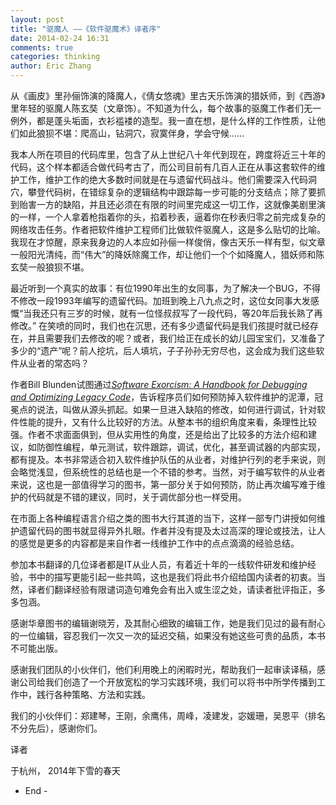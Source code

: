 ```yaml
---
layout: post
title: "驱魔人 ——《软件驱魔术》译者序"
date: 2014-02-24 16:31
comments: true
categories: thinking
author: Eric Zhang
---
```


从《画皮》里孙俪饰演的降魔人，《倩女悠魂》里古天乐饰演的猎妖师，到《西游》里年轻的驱魔人陈玄奘（文章饰）。不知道为什么，每个故事的驱魔工作者们无一例外，都是蓬头垢面，衣衫褴褛的造型。我一直在想，是什么样的工作性质，让他们如此狼狈不堪：爬高山，钻洞穴，寂寞伴身，学会守候......

我本人所在项目的代码库里，包含了从上世纪八十年代到现在，跨度将近三十年的代码，这个样本都适合做代码考古了，而公司目前有几百人正在从事这套软件的维护工作，维护工作的绝大多数时间就是在与遗留代码战斗。他们需要深入代码洞穴，攀登代码树，在错综复杂的逻辑结构中跟踪每一步可能的分支结点；除了要抓到贻害一方的缺陷，并且还必须在有限的时间里完成这一切工作，这就像美剧里演的一样，一个人拿着枪指着你的头，掐着秒表，逼着你在秒表归零之前完成复杂的网络攻击任务。作者把软件维护工程师们比做软件驱魔人，这是多么贴切的比喻。我现在才惊醒，原来我身边的人本应如孙俪一样俊俏，像古天乐一样有型，似文章一般阳光清纯，而“伟大”的降妖除魔工作，却让他们一个个如降魔人，猎妖师和陈玄奘一般狼狈不堪。

最近听到一个真实的故事：有位1990年出生的女同事，为了解决一个BUG，不得不修改一段1993年编写的遗留代码。加班到晚上八九点之时，这位女同事大发感慨“当我还只有三岁的时候，就有一位怪叔叔写了一段代码，等20年后我长熟了再修改。” 在笑喷的同时，我们也在沉思，还有多少遗留代码是我们孩提时就已经存在，并且需要我们去修改的呢？或者，我们给正在成长的幼儿园宝宝们，又准备了多少的“遗产”呢？前人挖坑，后人填坑，子子孙孙无穷尽也，这会成为我们这些软件从业者的常态吗？

作者Bill Blunden试图通过[*Software Exorcism: A Handbook for Debugging and Optimizing Legacy Code*](http://www.apress.com/9781590592342 "Software Exorcism")，告诉程序员们如何预防掉入软件维护的泥潭，冠冕点的说法，叫做从源头抓起。如果一旦进入缺陷的修改，如何进行调试，针对软件性能的提升，又有什么比较好的方法。从整本书的组织角度来看，条理性比较强。作者不求面面俱到，但从实用性的角度，还是给出了比较多的方法介绍和建议，如防御性编程，单元测试，软件跟踪，调试，优化，甚至调试器的内部实现，都有提及。本书非常适合初入软件维护队伍的从业者，对维护行列的老手来说，则会略觉浅显，但系统性的总结也是一个不错的参考。当然，对于编写软件的从业者来说，这也是一部值得学习的图书，第一部分关于如何预防，防止再次编写难于维护的代码就是不错的建议，同时，关于调优部分也一样受用。

在市面上各种编程语言介绍之类的图书大行其道的当下，这样一部专门讲授如何维护遗留代码的图书就显得异外扎眼。作者并没有提及太过高深的理论或技法，让人的感觉是更多的内容都是来自作者一线维护工作中的点点滴滴的经验总结。

参加本书翻译的几位译者都是IT从业人员，有着近十年的一线软件研发和维护经验，书中的描写更能引起一些共鸣，这也是我们将此书介绍给国内读者的初衷。当然，译者们翻译经验有限谴词造句难免会有出入或生涩之处，请读者批评指正，多多包涵。

感谢华章图书的编辑谢晓芳，及其耐心细致的编辑工作，她是我们见过的最有耐心的一位编辑，容忍我们一次又一次的延迟交稿，如果没有她这些可贵的品质，本书不可能出版。

感谢我们团队的小伙伴们，他们利用晚上的闲暇时光，帮助我们一起审读译稿，感谢公司给我们创造了一个开放宽松的学习实践环境，我们可以将书中所学传播到工作中，践行各种策略、方法和实践。

我们的小伙伴们：郑建琴，王刚，余鹰伟，周峰，凌建发，宓媛珊，吴恩平（排名不分先后），感谢你们。

译者 

于杭州，
2014年下雪的春天
- End - 